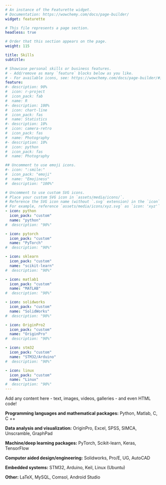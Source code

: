 ```yaml
---
# An instance of the Featurette widget.
# Documentation: https://wowchemy.com/docs/page-builder/
widget: featurette

# This file represents a page section.
headless: true

# Order that this section appears on the page.
weight: 115

title: Skills
subtitle: 

# Showcase personal skills or business features.
# - Add/remove as many `feature` blocks below as you like.
# - For available icons, see: https://wowchemy.com/docs/page-builder/#icons
feature:
#- description: 90%
#  icon: r-project
#  icon_pack: fab
#  name: R
#- description: 100%
#  icon: chart-line
#  icon_pack: fas
#  name: Statistics
#- description: 10%
#  icon: camera-retro
#  icon_pack: fas
#  name: Photography
#- description: 10%
#  icon: python
#  icon_pack: fas
#  name: Photography

## Uncomment to use emoji icons.
#- icon: ":smile:"
#  icon_pack: "emoji"
#  name: "Emojiness"
#  description: "100%"  

# Uncomment to use custom SVG icons.
# Place your custom SVG icon in `assets/media/icons/`.
# Reference the SVG icon name (without `.svg` extension) in the `icon` field.
# For example, reference `assets/media/icons/xyz.svg` as `icon: 'xyz'`
- icon: python
  icon_pack: "custom"
  name: "python"
#  description: "90%"

- icon: pytorch
  icon_pack: "custom"
  name: "PyTorch"
#  description: "90%"

- icon: sklearn
  icon_pack: "custom"
  name: "scikit-learn"
#  description: "90%"

- icon: matlab1
  icon_pack: "custom"
  name: "MATLAB"
#  description: "90%"

- icon: solidworks
  icon_pack: "custom"
  name: "SolidWorks"
#  description: "90%"

- icon: OriginPro2
  icon_pack: "custom"
  name: "OriginPro"
#  description: "90%"

- icon: stm32
  icon_pack: "custom"
  name: "STM32/Arduino"
#  description: "90%"

- icon: linux
  icon_pack: "custom"
  name: "Linux"
#  description: "90%"
---
```


Add any content here - text, images, videos, galleries - and even HTML code!

**Programming languages and mathematical packages:** Python, Matlab, C, C ++

**Data analysis and visualization:** OriginPro, Excel, SPSS, SIMCA, Unscramble, GraphPad

**Machine/deep learning packages:** PyTorch, Scikit-learn, Keras, TensorFlow

**Computer aided design/engineering:** Solidworks, Pro/E, UG, AutoCAD

**Embedded systems:** STM32, Arduino, Keil, Linux (Ubuntu)

**Other:** LaTeX, MySQL, Comsol, Android Studio
